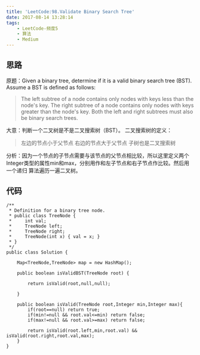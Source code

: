 ```yaml
---
title: 'LeetCode:98.Validate Binary Search Tree'
date: 2017-08-14 13:28:14
tags:
	- LeetCode-频度5
	- 算法
	- Medium
---
```



## 思路
原题：Given a binary tree, determine if it is a valid binary search tree (BST).
Assume a BST is defined as follows:
>	The left subtree of a node contains only nodes with keys less than the node's key.
>	The right subtree of a node contains only nodes with keys greater than the node's key.
>	Both the left and right subtrees must also be binary search trees.

<!-- more -->
大意：判断一个二叉树是不是二叉搜索树（BST）。
二叉搜索树的定义：
>	左边的节点小于父节点
>	右边的节点大于父节点
>	子树也是二叉搜索树

分析：因为一个节点的子节点需要与该节点的父节点相比较，所以这里定义两个Integer类型的属性min和max，分别用作和左子节点和右子节点作比较。然后用一个递归 算法遍历一遍二叉树。

## 代码
```
/**
 * Definition for a binary tree node.
 * public class TreeNode {
 *     int val;
 *     TreeNode left;
 *     TreeNode right;
 *     TreeNode(int x) { val = x; }
 * }
 */
public class Solution {
    
    Map<TreeNode,TreeNode> map = new HashMap();
    
    public boolean isValidBST(TreeNode root) {
        
        return isValid(root,null,null);
        
    }
    
    public boolean isValid(TreeNode root,Integer min,Integer max){
        if(root==null) return true;
        if(min!=null && root.val<=min) return false;
        if(max!=null && root.val>=max) return false;
        
        return isValid(root.left,min,root.val) && isValid(root.right,root.val,max);
    }
}
```